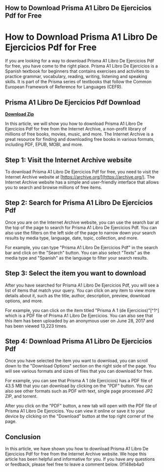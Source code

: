 ## How to Download Prisma A1 Libro De Ejercicios Pdf for Free

  
# How to Download Prisma A1 Libro De Ejercicios Pdf for Free
 
If you are looking for a way to download Prisma A1 Libro De Ejercicios Pdf for free, you have come to the right place. Prisma A1 Libro De Ejercicios is a Spanish textbook for beginners that contains exercises and activities to practice grammar, vocabulary, reading, writing, listening and speaking skills. It is part of the Prisma series of textbooks that follow the Common European Framework of Reference for Languages (CEFR).
 
## Prisma A1 Libro De Ejercicios Pdf Download


[**Download Zip**](https://www.google.com/url?q=https%3A%2F%2Furloso.com%2F2tKL5o&sa=D&sntz=1&usg=AOvVaw1uAfxQ92IvyJDIOdKO8cpZ)

 
In this article, we will show you how to download Prisma A1 Libro De Ejercicios Pdf for free from the Internet Archive, a non-profit library of millions of free books, movies, music, and more. The Internet Archive is a great resource for finding and downloading free books in various formats, including PDF, EPUB, MOBI, and more.
 
## Step 1: Visit the Internet Archive website
 
To download Prisma A1 Libro De Ejercicios Pdf for free, you need to visit the Internet Archive website at [https://archive.org/](https://archive.org/). The Internet Archive website has a simple and user-friendly interface that allows you to search and browse millions of free items.
 
## Step 2: Search for Prisma A1 Libro De Ejercicios Pdf
 
Once you are on the Internet Archive website, you can use the search bar at the top of the page to search for Prisma A1 Libro De Ejercicios Pdf. You can also use the filters on the left side of the page to narrow down your search results by media type, language, date, topic, collection, and more.
 
For example, you can type "Prisma A1 Libro De Ejercicios Pdf" in the search bar and click on the "Search" button. You can also select "Texts" as the media type and "Spanish" as the language to filter your search results.
 
## Step 3: Select the item you want to download
 
After you have searched for Prisma A1 Libro De Ejercicios Pdf, you will see a list of items that match your query. You can click on any item to view more details about it, such as the title, author, description, preview, download options, and more.
 
For example, you can click on the item titled "Prisma A 1 (de Ejercicios)"[^1^] which is a PDF file of Prisma A1 Libro De Ejercicios. You can also see that this item has been uploaded by an anonymous user on June 28, 2017 and has been viewed 13,223 times.
 
## Step 4: Download Prisma A1 Libro De Ejercicios Pdf
 
Once you have selected the item you want to download, you can scroll down to the "Download Options" section on the right side of the page. You will see various formats and sizes of files that you can download for free.
 
For example, you can see that Prisma A 1 (de Ejercicios) has a PDF file of 43.5 MB that you can download by clicking on the "PDF" button. You can also see other formats such as PDF with text, single page processed JP2 ZIP, and torrent.
 
After you click on the "PDF" button, a new tab will open with the PDF file of Prisma A1 Libro De Ejercicios. You can view it online or save it to your device by clicking on the "Download" button at the top right corner of the page.
 
## Conclusion
 
In this article, we have shown you how to download Prisma A1 Libro De Ejercicios Pdf for free from the Internet Archive website. We hope this article has been helpful and informative for you. If you have any questions or feedback, please feel free to leave a comment below.
 0f148eb4a0
